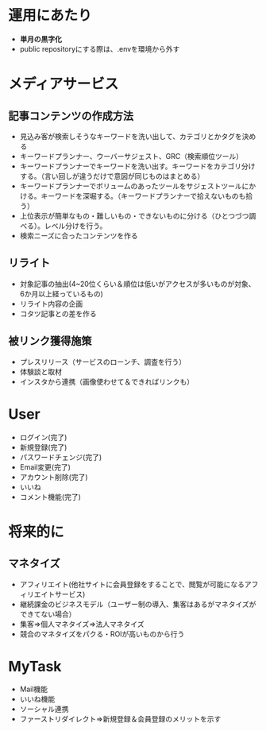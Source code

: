 # 運用にあたり
- <b>単月の黒字化</b>
- public repositoryにする際は、.envを環境から外す
# メディアサービス
## 記事コンテンツの作成方法
- 見込み客が検索しそうなキーワードを洗い出して、カテゴリとかタグを決める
- キーワードプランナー、ウーバーサジェスト、GRC（検索順位ツール）
- キーワードプランナーでキーワードを洗い出す。キーワードをカテゴリ分けする。（言い回しが違うだけで意図が同じものはまとめる）
- キーワードプランナーでボリュームのあったツールをサジェストツールにかける。キーワードを深堀する。（キーワードプランナーで拾えないものも拾う）
- 上位表示が簡単なもの・難しいもの・できないものに分ける（ひとつづつ調べる）。レベル分けを行う。
- 検索ニーズに合ったコンテンツを作る
## リライト
- 対象記事の抽出(4~20位くらい＆順位は低いがアクセスが多いものが対象、6か月以上経っているもの)
- リライト内容の企画
- コタツ記事との差を作る
## 被リンク獲得施策
- プレスリリース（サービスのローンチ、調査を行う）
- 体験談と取材
- インスタから連携（画像使わせて＆できればリンクも）

# User
- ログイン(完了)
- 新規登録(完了)
- パスワードチェンジ(完了)
- Email変更(完了)
- アカウント削除(完了)
- いいね
- コメント機能(完了)

# 将来的に
## マネタイズ
- アフィリエイト(他社サイトに会員登録をすることで、閲覧が可能になるアフィリエイトサービス)
- 継続課金のビジネスモデル（ユーザー制の導入、集客はあるがマネタイズができてない場合）
- 集客⇒個人マネタイズ⇒法人マネタイズ
- 競合のマネタイズをパクる・ROIが高いものから行う


# MyTask
- Mail機能
- いいね機能
- ソーシャル連携
- ファーストリダイレクト⇒新規登録＆会員登録のメリットを示す

